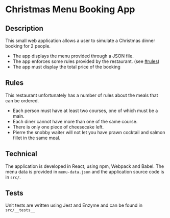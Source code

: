 Christmas Menu Booking App
====================================

## Description

This small web application allows a user to simulate a Christmas dinner booking for 2 people.
- The app displays the menu provided through a JSON file.
- The app enforces some rules provided by the restaurant. (see [#rules](#rules))
- The app must display the total price of the booking

## Rules

This restaurant unfortunately has a number of rules about the meals that can be ordered.
- Each person must have at least two courses, one of which must be a main.
- Each diner cannot have more than one of the same course.
- There is only one piece of cheesecake left.
- Pierre the snobby waiter will not let you have prawn cocktail and salmon fillet in the same meal.

## Technical
The application is developed in React, using npm, Webpack and Babel.
The menu data is provided in `menu-data.json` and the application source code is in `src/`.

## Tests
Unit tests are written using Jest and Enzyme and can be found in `src/__tests__`
